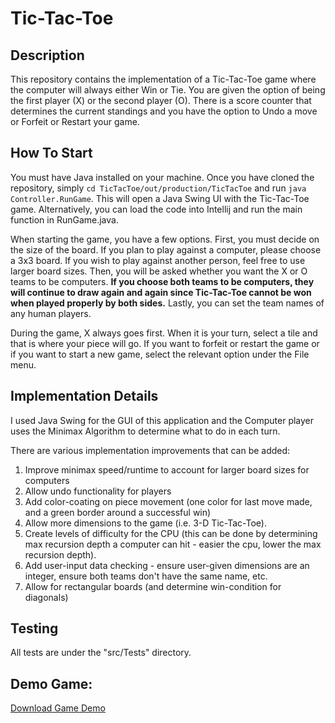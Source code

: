 # Tic-Tac-Toe

## Description
This repository contains the implementation of a Tic-Tac-Toe game where the
computer will always either Win or Tie. You are given the option of being the
first player (X) or the second player (O). There is a score counter that
determines the current standings and you have the option to Undo a move or
Forfeit or Restart your game.

## How To Start
You must have Java installed on your machine. Once you have cloned the
repository, simply `cd TicTacToe/out/production/TicTacToe` and run
`java Controller.RunGame`. This will open a Java Swing UI with the Tic-Tac-Toe
game. Alternatively, you can load the code into Intellij and run the main
function in RunGame.java.

When starting the game, you have a few options. First, you must decide on the
size of the board. If you plan to play against a computer, please choose a 3x3
board. If you wish to play against another person, feel free to use larger board
sizes. Then, you will be asked whether you want the X or O teams to be
computers. **If you choose both teams to be computers, they will continue to
draw again and again since Tic-Tac-Toe cannot be won when played properly by
both sides.** Lastly, you can set the team names of any human players.

During the game, X always goes first. When it is your turn, select a tile and
that is where your piece will go. If you want to forfeit or restart the game or
if you want to start a new game, select the relevant option under the File menu.

## Implementation Details
I used Java Swing for the GUI of this application and the Computer player uses
the Minimax Algorithm to determine what to do in each turn.

There are various implementation improvements that can be added:
1. Improve minimax speed/runtime to account for larger board sizes for computers
2. Allow undo functionality for players
3. Add color-coating on piece movement (one color for last move made, and a
green border around a successful win)
4. Allow more dimensions to the game (i.e. 3-D Tic-Tac-Toe).
5. Create levels of difficulty for the CPU (this can be done by determining max
recursion depth a computer can hit - easier the cpu, lower the max recursion
depth).
6. Add user-input data checking - ensure user-given dimensions are an integer,
ensure both teams don't have the same name, etc.
7. Allow for rectangular boards (and determine win-condition for diagonals)

## Testing
All tests are under the "src/Tests" directory.

## Demo Game:
[Download Game Demo](https://github.com/arnmishra/TicTacToe/raw/master/Demo.mov)
